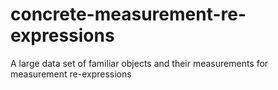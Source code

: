# concrete-measurement-re-expressions
A large data set of familiar objects and their measurements for measurement re-expressions
